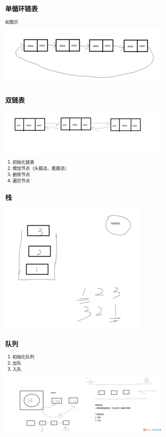 

## 单循环链表

如图示

![alt text](image.png)


## 双链表

![alt text](image-1.png)

1. 初始化链表
2. 增加节点（头插法、尾插法）
3. 删除节点
4. 遍历节点


## 栈

![alt text](image-2.png)

## 队列

1. 初始化队列
2. 出队
3. 入队

![alt text](image-3.png)